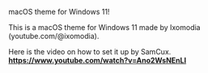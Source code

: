 macOS theme for Windows 11!

  
This is a macOS theme for Windows 11 made by Ixomodia (youtube.com/@ixomodia).  

Here is the video on how to set it up by SamCux.  
**https://www.youtube.com/watch?v=Ano2WsNEnLI**
